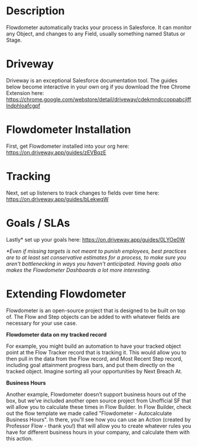 # Description
Flowdometer automatically tracks your process in Salesforce. It can monitor any Object, and changes to any Field, usually something named Status or Stage.

# Driveway
Driveway is an exceptional Salesforce documentation tool. The guides below become interactive in your own org if you download the free Chrome Extension here: https://chrome.google.com/webstore/detail/driveway/cdekmndccoppabcjlfflndphloafcgpf


# Flowdometer Installation
First, get Flowdometer installed into your org here: https://on.driveway.app/guides/zEVBqzE


# Tracking
Next, set up listeners to track changes to fields over time here: https://on.driveway.app/guides/bLekwqW


# Goals / SLAs
Lastly* set up your goals here: https://on.driveway.app/guides/0LYOe0W

_*Even if missing targets is not meant to punish employees, best practices are to at least set conservative estimates for a process, to make sure you aren't bottlenecking in ways you haven't anticipated. Having goals also makes the Flowdometer Dashboards a lot more interesting._


# Extending Flowdometer
Flowdometer is an open-source project that is designed to be built on top of. The Flow and Step objects can be added to with whatever fields are necessary for your use case.


**Flowdometer data on my tracked record**

  For example, you might build an automation to have your tracked object point at the Flow Tracker record that is tracking it. This would allow you to then pull in the data from the Flow record, and Most Recent Step record, including goal attainment progress bars, and put them directly on the tracked object. Imagine sorting all your opportunities by Next Breach At.
  

**Business Hours**

  Another example, Flowdometer doesn’t support business hours out of the box, but we’ve included another open source project from Unofficial SF that will allow you to calculate these times in Flow Builder. In Flow Builder, check out the flow template we made called "Flowdometer - Autocalculate Business Hours". In there, you'll see how you can use an Action (created by Professor Flow - thank you!) that will allow you to create whatever rules you have for different business hours in your company, and calculate them with this action.
